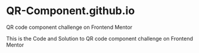 # QR-Component.github.io
QR code component challenge on Frontend Mentor

This is the Code and Solution to QR code component challenge on Frontend Mentor
